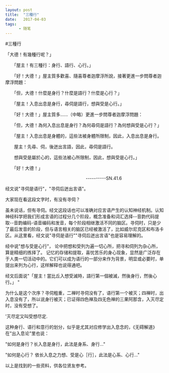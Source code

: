 ```yaml
---
layout: post
title:  "三種行"
date:   2017-04-03
tags:
      - 随笔
---
```


#三種行


「大德！有幾種行呢？」 

　　「屋主！有三種行：身行、語行、心行。」 

　　「好！大德！」屋主質多歡喜、隨喜尊者迦摩浮所說，接著更進一步問尊者迦摩浮問題： 

　　「但，大德！什麼是身行？什麼是語行？什麼是心行？」 

　　「屋主！入息出息是身行，尋伺是語行，想與受是心行。」 

　　「好！大德！」屋主質多......（中略）更進一步問尊者迦摩浮問題： 

　　「但，大德！為何入息出息是身行？為何尋伺是語行？為何想與受是心行？」 

　　「屋主！入息出息是身體的，這些法被身體所限制，因此，入息出息是身行。 

　　屋主！先尋、伺，後迸出言語，因此，尋伺是語行。 

　　想與受是屬於心的，這些法被心所限制，因此，想與受是心行。」 

　　「好！大德！」



                                                               
 \-\-\-\-\-\-\-\-\--SN.41.6



经文说"寻伺是语行"，"寻伺后迸出言语"。



大家现在看这段文字时，有没有寻伺？



虽未说话，但有寻伺。经文这段话也可以准确对应言语产生的认知神经机制。认知神经科学把我们形成言语的过程分几个阶段，概念准备和词汇选择\--音韵代码提取\--音韵编码-语音编码和发音，每个阶段相继激活不同的脑区。寻伺时，只是少了最后发音的阶段，但与语言相关的脑区已经被激活了，比如威尔尼克区和布洛卡区。从这里看，经文说"寻伺是语行""寻伺后迸出言语"也是容易理解的。



经中说"想与受是心行"，
论中把想和受列为遍一切心所，把寻和伺列为杂心所，算是精细的拣择了。
记忆的存储和提取，喜忧苦乐的身心现象，显然是广泛存在于人类一切活动中的。它们可以成为语行的一部分来作为背景，明显或必要时，单提出来列为心行，这样解释也说得通吧。



经文后面说"「屋主！當比丘入想受滅時，語行第一個被滅，然後身行，然後心行。」
\"



为什么是这个次序？寻伺粗重，二禅时寻伺没有了，语行第一个被灭；四禅时，出入息没有了，所以说身行被灭；已证得四色禅及四无色禅的三果阿那含，入灭尽定时，没有受想了。

\'灭尽定又叫受想尽定.

这种身行、语行和意行的划分，似乎是尤其对应修学出入息念的，《无碍解道》在"出入息论"里也说：

"如何是身行？长入息是身行，此法是身系、身行\..."

"如何是心行？ 依长入息之力想、受是心［行］，此法是心系、心行\..."



以上是找到的一些资料，供各位贤友参考。

